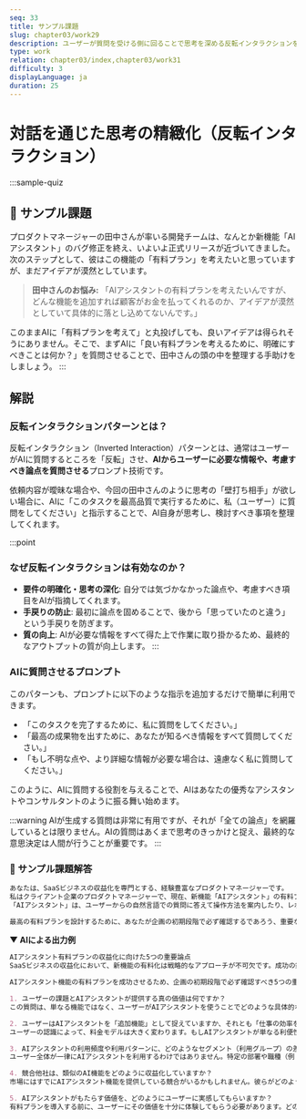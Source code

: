 ```yaml
---
seq: 33
title: サンプル課題
slug: chapter03/work29
description: ユーザーが質問を受ける側に回ることで思考を深める反転インタラクションを学ぶ
type: work
relation: chapter03/index,chapter03/work31
difficulty: 3
displayLanguage: ja
duration: 25
---
```


# 対話を通じた思考の精緻化（反転インタラクション）

:::sample-quiz
## 📝 サンプル課題
プロダクトマネージャーの田中さんが率いる開発チームは、なんとか新機能「AIアシスタント」のバグ修正を終え、いよいよ正式リリースが近づいてきました。
次のステップとして、彼はこの機能の「有料プラン」を考えたいと思っていますが、まだアイデアが漠然としています。

> **田中さんのお悩み:**
> 「AIアシスタントの有料プランを考えたいんですが、どんな機能を追加すれば顧客がお金を払ってくれるのか、アイデアが漠然としていて具体的に落とし込めてないんです。」

このままAIに「有料プランを考えて」と丸投げしても、良いアイデアは得られそうにありません。そこで、まずAIに「良い有料プランを考えるために、明確にすべきことは何か？」を質問させることで、田中さんの頭の中を整理する手助けをしましょう。
:::

## 解説

### 反転インタラクションパターンとは？

反転インタラクション（Inverted Interaction）パターンとは、通常はユーザーがAIに質問するところを「反転」させ、**AIからユーザーに必要な情報や、考慮すべき論点を質問させる**プロンプト技術です。

依頼内容が曖昧な場合や、今回の田中さんのように思考の「壁打ち相手」が欲しい場合に、AIに「このタスクを最高品質で実行するために、私（ユーザー）に質問をしてください」と指示することで、AI自身が思考し、検討すべき事項を整理してくれます。

:::point

### なぜ反転インタラクションは有効なのか？

- **要件の明確化・思考の深化**: 自分では気づかなかった論点や、考慮すべき項目をAIが指摘してくれます。
- **手戻りの防止**: 最初に論点を固めることで、後から「思っていたのと違う」という手戻りを防ぎます。
- **質の向上**: AIが必要な情報をすべて得た上で作業に取り掛かるため、最終的なアウトプットの質が向上します。
:::

### AIに質問させるプロンプト

このパターンも、プロンプトに以下のような指示を追加するだけで簡単に利用できます。

- 「このタスクを完了するために、私に質問をしてください。」
- 「最高の成果物を出すために、あなたが知るべき情報をすべて質問してください。」
- 「もし不明な点や、より詳細な情報が必要な場合は、遠慮なく私に質問してください。」

このように、AIに質問する役割を与えることで、AIはあなたの優秀なアシスタントやコンサルタントのように振る舞い始めます。

:::warning
AIが生成する質問は非常に有用ですが、それが「全ての論点」を網羅しているとは限りません。AIの質問はあくまで思考のきっかけと捉え、最終的な意思決定は人間が行うことが重要です。
:::

### 📝 サンプル課題解答
```markdown
あなたは、SaaSビジネスの収益化を専門とする、経験豊富なプロダクトマネージャーです。
私はクライアント企業のプロダクトマネージャーで、現在、新機能「AIアシスタント」の有料プランを企画したいと考えています。
「AIアシスタント」は、ユーザーからの自然言語での質問に答えて操作方法を案内したり、レポート作成を自動化したりする機能です。

最高の有料プランを設計するために、あなたが企画の初期段階で必ず確認するであろう、重要な論点を質問形式で5つ提示してください。
```

**▼ AIによる出力例**
```markdown
AIアシスタント有料プランの収益化に向けた5つの重要論点
SaaSビジネスの収益化において、新機能の有料化は戦略的なアプローチが不可欠です。成功の鍵は、ユーザーに「なぜお金を払う価値があるのか」を明確に提示できるかどうかです。

AIアシスタント機能の有料プランを成功させるため、企画の初期段階で必ず確認すべき5つの重要な質問を提示します。

1. ユーザーの課題とAIアシスタントが提供する真の価値は何ですか？
この質問は、単なる機能ではなく、ユーザーがAIアシスタントを使うことでどのような具体的な成果やメリットを得られるのかを深く掘り下げるためのものです。例えば、レポート作成の自動化によって、ユーザーはどれくらいの時間を節約でき、その時間を他の生産的な業務に充てられるのでしょうか？ このような定量的・定性的な価値を明確にすることで、価格設定の根拠が固まります。

2. ユーザーはAIアシスタントを「追加機能」として捉えていますか、それとも「仕事の効率を劇的に変えるコア機能」として捉えていますか？
ユーザーの認識によって、料金モデルは大きく変わります。もしAIアシスタントが単なる利便性の向上であれば、既存プランへのアドオン（追加料金）モデルが考えられます。一方、業務フローを根本から変えるようなインパクトがあるなら、AIアシスタントを中核とする新しい上位プランを設けることで、より高い収益を期待できます。

3. AIアシスタントの利用頻度や利用パターンに、どのようなセグメント（利用グループ）の差がありますか？
ユーザー全体が一律にAIアシスタントを利用するわけではありません。特定の部署や職種（例：マーケター、カスタマーサポート担当者）がより頻繁に、深く利用する可能性があります。最も価値を感じてくれる「パワーユーザー」は誰で、彼らの利用頻度や利用上限（例：月の質問回数、生成レポート数）はどの程度ですか？ この情報を把握することで、段階的な料金プラン（例：無料・Pro・Enterprise）を設計するためのヒントが得られます。

4. 競合他社は、類似のAI機能をどのように収益化していますか？
市場にはすでにAIアシスタント機能を提供している競合がいるかもしれません。彼らがどのような料金体系（例：従量課金、機能制限、ユーザー数課金）を採用しているかを分析することは非常に重要です。なぜその料金モデルを採用していると考えますか？ この分析によって、自社の価格競争力を評価し、差別化されたプラン設計の方向性を見定めることができます。

5. AIアシスタントがもたらす価値を、どのようにユーザーに実感してもらいますか？
有料プランを導入する前に、ユーザーにその価値を十分に体験してもらう必要があります。どのような無料体験（例：7日間の無料トライアル、一部機能の無料開放）を提供すれば、ユーザーはAIアシスタントの価値を最大限に理解し、「有料でも使いたい」と感じてくれるでしょうか？ ユーザーが料金を支払う意思決定をするには、その価値を体感できる「フック」が不可欠です。
```
